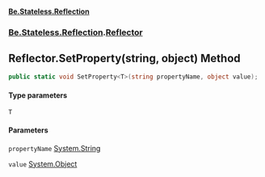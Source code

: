 #### [Be.Stateless.Reflection](README.md 'README')
### [Be.Stateless.Reflection](Be.Stateless.Reflection.md 'Be.Stateless.Reflection').[Reflector](Reflector.md 'Be.Stateless.Reflection.Reflector')

## Reflector.SetProperty<T>(string, object) Method

```csharp
public static void SetProperty<T>(string propertyName, object value);
```
#### Type parameters

<a name='Be.Stateless.Reflection.Reflector.SetProperty_T_(string,object).T'></a>

`T`
#### Parameters

<a name='Be.Stateless.Reflection.Reflector.SetProperty_T_(string,object).propertyName'></a>

`propertyName` [System.String](https://docs.microsoft.com/en-us/dotnet/api/System.String 'System.String')

<a name='Be.Stateless.Reflection.Reflector.SetProperty_T_(string,object).value'></a>

`value` [System.Object](https://docs.microsoft.com/en-us/dotnet/api/System.Object 'System.Object')